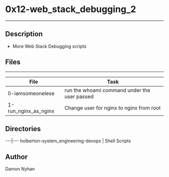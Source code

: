 # 0x12-web_stack_debugging_2
---
## Description
* More Web Stack Debugging scripts
## Files
---
File|Task
---|---
0-iamsomeonelese | run the whoami command under the user passed
1-run_nginx_as_nginx | Change user for nginx to nginx from root
## Directories
---|---
holberton-system_engineering-devops | Shell Scripts
## Author
Damon Nyhan
